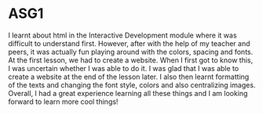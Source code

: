 # ASG1
I learnt about html in the Interactive Development module where it was difficult to understand first. However, after with the help of my teacher and peers, it was actually fun playing around with the colors, spacing and fonts. At the first lesson, we had to create a website. When I first got to know this, I was uncertain whether I was able to do it. I was glad that I was able to create a website at the end of the lesson later. I also then learnt formatting of the texts and changing the font style, colors and also centralizing images. Overall, I had a great experience learning all these things and I am
looking forward to learn more cool things! 

